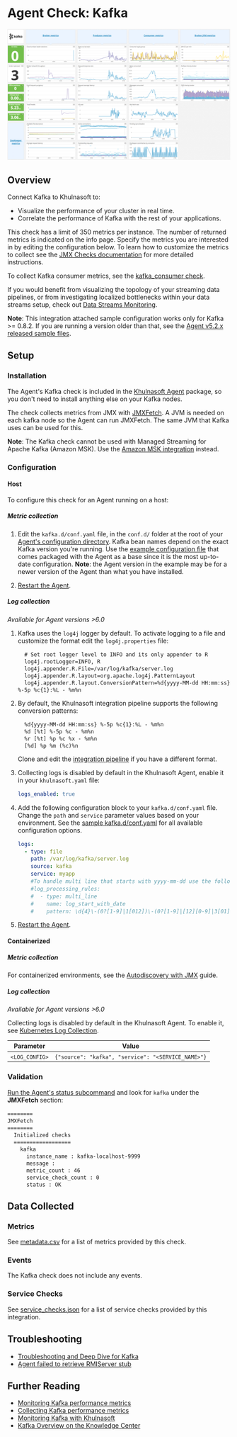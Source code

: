 # Agent Check: Kafka

![Kafka Dashboard][1]

## Overview

Connect Kafka to Khulnasoft to:

- Visualize the performance of your cluster in real time.
- Correlate the performance of Kafka with the rest of your applications.

This check has a limit of 350 metrics per instance. The number of returned metrics is indicated on the info page. Specify the metrics you are interested in by editing the configuration below. To learn how to customize the metrics to collect see the [JMX Checks documentation][2] for more detailed instructions.

To collect Kafka consumer metrics, see the [kafka_consumer check][3].

If you would benefit from visualizing the topology of your streaming data pipelines, or from investigating localized bottlenecks within your data streams setup, check out [Data Streams Monitoring][24].

**Note**: This integration attached sample configuration works only for Kafka >= 0.8.2.
If you are running a version older than that, see the [Agent v5.2.x released sample files][22].

## Setup

### Installation

The Agent's Kafka check is included in the [Khulnasoft Agent][4] package, so you don't need to install anything else on your Kafka nodes.

The check collects metrics from JMX with [JMXFetch][5]. A JVM is needed on each kafka node so the Agent can run JMXFetch. The same JVM that Kafka uses can be used for this.

**Note**: The Kafka check cannot be used with Managed Streaming for Apache Kafka (Amazon MSK). Use the [Amazon MSK integration][6] instead.

### Configuration

<!-- xxx tabs xxx -->
<!-- xxx tab "Host" xxx -->

#### Host

To configure this check for an Agent running on a host:

##### Metric collection

1. Edit the `kafka.d/conf.yaml` file, in the `conf.d/` folder at the root of your [Agent's configuration directory][7]. Kafka bean names depend on the exact Kafka version you're running. Use the [example configuration file][8] that comes packaged with the Agent as a base since it is the most up-to-date configuration. **Note**: the Agent version in the example may be for a newer version of the Agent than what you have installed.

2. [Restart the Agent][9].

##### Log collection

_Available for Agent versions >6.0_

1. Kafka uses the `log4j` logger by default. To activate logging to a file and customize the format edit the `log4j.properties` file:

   ```text
     # Set root logger level to INFO and its only appender to R
     log4j.rootLogger=INFO, R
     log4j.appender.R.File=/var/log/kafka/server.log
     log4j.appender.R.layout=org.apache.log4j.PatternLayout
     log4j.appender.R.layout.ConversionPattern=%d{yyyy-MM-dd HH:mm:ss} %-5p %c{1}:%L - %m%n
   ```

2. By default, the Khulnasoft integration pipeline supports the following conversion patterns:

   ```text
     %d{yyyy-MM-dd HH:mm:ss} %-5p %c{1}:%L - %m%n
     %d [%t] %-5p %c - %m%n
     %r [%t] %p %c %x - %m%n
     [%d] %p %m (%c)%n
   ```

    Clone and edit the [integration pipeline][10] if you have a different format.

3. Collecting logs is disabled by default in the Khulnasoft Agent, enable it in your `khulnasoft.yaml` file:

   ```yaml
   logs_enabled: true
   ```

4. Add the following configuration block to your `kafka.d/conf.yaml` file. Change the `path` and `service` parameter values based on your environment. See the [sample kafka.d/conf.yaml][8] for all available configuration options.

   ```yaml
   logs:
     - type: file
       path: /var/log/kafka/server.log
       source: kafka
       service: myapp
       #To handle multi line that starts with yyyy-mm-dd use the following pattern
       #log_processing_rules:
       #  - type: multi_line
       #    name: log_start_with_date
       #    pattern: \d{4}\-(0?[1-9]|1[012])\-(0?[1-9]|[12][0-9]|3[01])
   ```

5. [Restart the Agent][9].

<!-- xxz tab xxx -->
<!-- xxx tab "Containerized" xxx -->

#### Containerized

##### Metric collection

For containerized environments, see the [Autodiscovery with JMX][11] guide.

##### Log collection

_Available for Agent versions >6.0_

Collecting logs is disabled by default in the Khulnasoft Agent. To enable it, see [Kubernetes Log Collection][12].

| Parameter      | Value                                              |
| -------------- | -------------------------------------------------- |
| `<LOG_CONFIG>` | `{"source": "kafka", "service": "<SERVICE_NAME>"}` |

<!-- xxz tab xxx -->
<!-- xxz tabs xxx -->

### Validation

[Run the Agent's status subcommand][13] and look for `kafka` under the **JMXFetch** section:

```text
========
JMXFetch
========
  Initialized checks
  ==================
    kafka
      instance_name : kafka-localhost-9999
      message :
      metric_count : 46
      service_check_count : 0
      status : OK
```

## Data Collected

### Metrics

See [metadata.csv][14] for a list of metrics provided by this check.

### Events

The Kafka check does not include any events.

### Service Checks

See [service_checks.json][15] for a list of service checks provided by this integration.

## Troubleshooting

- [Troubleshooting and Deep Dive for Kafka][16]
- [Agent failed to retrieve RMIServer stub][17]

## Further Reading

- [Monitoring Kafka performance metrics][19]
- [Collecting Kafka performance metrics][20]
- [Monitoring Kafka with Khulnasoft][21]
- [Kafka Overview on the Knowledge Center][23]

[1]: https://raw.githubusercontent.com/KhulnaSoft/integrations-core/master/kafka/images/kafka_dashboard.png
[2]: https://docs.khulnasoft.com/integrations/java/
[3]: https://docs.khulnasoft.com/integrations/kafka/?tab=host#kafka-consumer-integration
[4]: https://app.khulnasoft.com/account/settings/agent/latest
[5]: https://github.com/KhulnaSoft/jmxfetch
[6]: https://docs.khulnasoft.com/integrations/amazon_msk/#pagetitle
[7]: https://docs.khulnasoft.com/agent/guide/agent-configuration-files/#agent-configuration-directory
[8]: https://github.com/KhulnaSoft/integrations-core/blob/master/kafka/khulnasoft_checks/kafka/data/conf.yaml.example
[9]: https://docs.khulnasoft.com/agent/guide/agent-commands/#start-stop-and-restart-the-agent
[10]: https://docs.khulnasoft.com/logs/processing/#integration-pipelines
[11]: https://docs.khulnasoft.com/agent/guide/autodiscovery-with-jmx/?tab=containerizedagent
[12]: https://docs.khulnasoft.com/agent/kubernetes/log/
[13]: https://docs.khulnasoft.com/agent/guide/agent-commands/#agent-status-and-information
[14]: https://github.com/KhulnaSoft/integrations-core/blob/master/kafka/metadata.csv
[15]: https://github.com/KhulnaSoft/integrations-core/blob/master/kafka/assets/service_checks.json
[16]: https://docs.khulnasoft.com/integrations/faq/troubleshooting-and-deep-dive-for-kafka/
[17]: https://docs.khulnasoft.com/integrations/guide/agent-failed-to-retrieve-rmiserver-stub/
[19]: https://www.khulnasoft.com/blog/monitoring-kafka-performance-metrics
[20]: https://www.khulnasoft.com/blog/collecting-kafka-performance-metrics
[21]: https://www.khulnasoft.com/blog/monitor-kafka-with-khulnasoft
[22]: https://raw.githubusercontent.com/KhulnaSoft/dd-agent/5.2.1/conf.d/kafka.yaml.example
[23]: https://www.khulnasoft.com/knowledge-center/apache-kafka/
[24]: https://www.khulnasoft.com/product/data-streams-monitoring/
